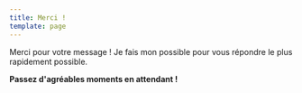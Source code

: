 ```yaml
---
title: Merci !
template: page
---
```


Merci pour votre message ! Je fais mon possible pour vous répondre le plus rapidement possible.

**Passez d'agréables moments en attendant !**

